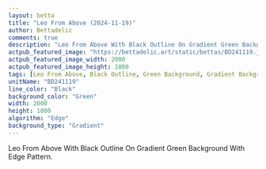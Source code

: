 ```yaml
---
layout: betta
title: "Leo From Above (2024-11-19)"
author: Bettadelic
comments: true
description: "Leo From Above With Black Outline On Gradient Green Background With Edge Pattern."
actpub_featured_image: "https://bettadelic.art/static/bettas/BD241119.jpg"
actpub_featured_image_width: 2000
actpub_featured_image_height: 1000
tags: [Leo From Above, Black Outline, Green Background, Gradient Background Pattern, Edge Pattern, November 2024]
unitName: "BD241119"
line_color: "Black"
background_color: "Green"
width: 2000
height: 1000
algorithm: "Edge"
background_type: "Gradient"
---
```


Leo From Above With Black Outline On Gradient Green Background With Edge Pattern.
